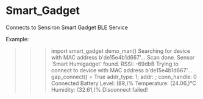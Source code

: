# Smart_Gadget
Connects to Sensiron Smart Gadget BLE Service


Example:

>>> import smart_gadget
demo_man()
Searching for device with MAC address b'de15e4b1d667'...
Scan done.
Sensor 'Smart Humigadget' found.
RSSI: -69dbB
Trying to connect to device with MAC address b'de15e4b1d667'...
gap_connect() =  True
addr_type: 1; addr: <memoryview>; conn_handle: 0
Connected
Battery Level: (89,)%
Temperature: (24.06,)°C
Humidity: (32.61,)%
Disconnect failed!
  
  
